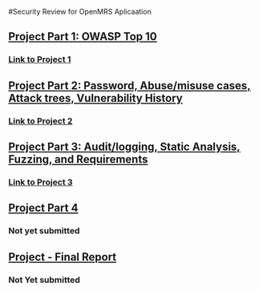 #Security Review for OpenMRS Aplicaation

## [Project Part 1: OWASP Top 10](https://sites.google.com/a/ncsu.edu/csc515-software-security/project-part-1)

### [Link to Project 1](../master/OWASP_Top_10_Test_Cases_for_OpenMRS_2.6.0.pdf)

## [Project Part 2: Password, Abuse/misuse cases, Attack trees, Vulnerability History](https://sites.google.com/a/ncsu.edu/csc515-software-security/project-part-2)

### [Link to Project 2](../master/PasswdStrength_AbuseMisuseCases_AttackTrees_VulnHistroy.pdf)

## [Project Part 3: Audit/logging, Static Analysis, Fuzzing, and Requirements](https://sites.google.com/a/ncsu.edu/csc515-software-security/project-part-3?pli=1)

### [Link to Project 3](../master/AuditLogging_StatiCAnalysisFortify_FuzzingWithZAP_Client-sideBypassingWithZAP_SecurityRequirements.pdf)

## [Project Part 4](https://sites.google.com/a/ncsu.edu/csc515-software-security/project-part-4)

### Not yet submitted

## [Project - Final Report](https://sites.google.com/a/ncsu.edu/csc515-software-security/important_dates/project-full-report)

### Not Yet submitted 
